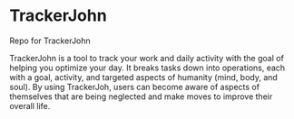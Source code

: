# TrackerJohn
Repo for TrackerJohn


TrackerJohn is a tool to track your work and daily activity with the goal of helping you optimize your day. It breaks tasks down into operations, 
each with a goal, activity, and targeted aspects of humanity (mind, body, and soul). By using TrackerJoh, users can become aware of aspects of themselves
that are being neglected and make moves to improve their overall life.
